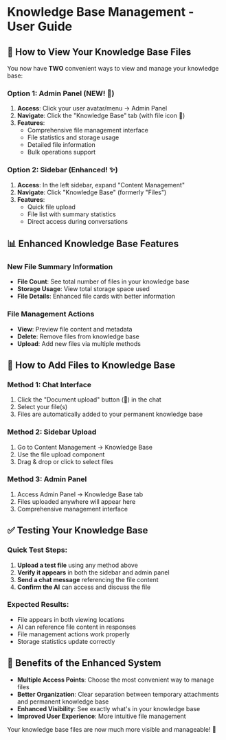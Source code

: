 # Knowledge Base Management - User Guide

## 📍 How to View Your Knowledge Base Files

You now have **TWO** convenient ways to view and manage your knowledge base:

### Option 1: Admin Panel (NEW! 🚀)
1. **Access**: Click your user avatar/menu → Admin Panel
2. **Navigate**: Click the "Knowledge Base" tab (with file icon 📄)
3. **Features**: 
   - Comprehensive file management interface
   - File statistics and storage usage
   - Detailed file information
   - Bulk operations support

### Option 2: Sidebar (Enhanced! ✨)
1. **Access**: In the left sidebar, expand "Content Management"  
2. **Navigate**: Click "Knowledge Base" (formerly "Files")
3. **Features**:
   - Quick file upload
   - File list with summary statistics
   - Direct access during conversations

## 📊 Enhanced Knowledge Base Features

### New File Summary Information
- **File Count**: See total number of files in your knowledge base
- **Storage Usage**: View total storage space used
- **File Details**: Enhanced file cards with better information

### File Management Actions
- **View**: Preview file content and metadata
- **Delete**: Remove files from knowledge base  
- **Upload**: Add new files via multiple methods

## 🔄 How to Add Files to Knowledge Base

### Method 1: Chat Interface
1. Click the "Document upload" button (📄) in the chat
2. Select your file(s)
3. Files are automatically added to your permanent knowledge base

### Method 2: Sidebar Upload
1. Go to Content Management → Knowledge Base
2. Use the file upload component
3. Drag & drop or click to select files

### Method 3: Admin Panel
1. Access Admin Panel → Knowledge Base tab
2. Files uploaded anywhere will appear here
3. Comprehensive management interface

## ✅ Testing Your Knowledge Base

### Quick Test Steps:
1. **Upload a test file** using any method above
2. **Verify it appears** in both the sidebar and admin panel
3. **Send a chat message** referencing the file content
4. **Confirm the AI** can access and discuss the file

### Expected Results:
- File appears in both viewing locations
- AI can reference file content in responses  
- File management actions work properly
- Storage statistics update correctly

## 🎯 Benefits of the Enhanced System

- **Multiple Access Points**: Choose the most convenient way to manage files
- **Better Organization**: Clear separation between temporary attachments and permanent knowledge base
- **Enhanced Visibility**: See exactly what's in your knowledge base
- **Improved User Experience**: More intuitive file management

Your knowledge base files are now much more visible and manageable! 🎉
